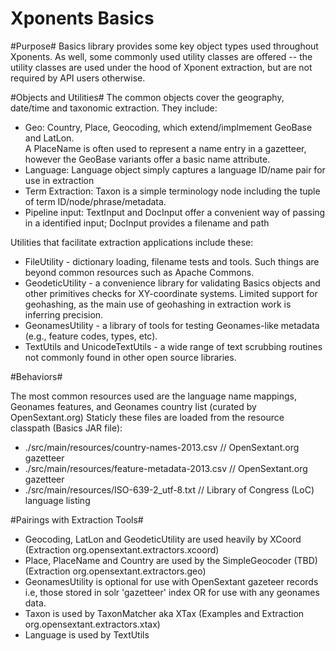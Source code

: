 Xponents Basics
===============

#Purpose#
Basics library provides some key object types used throughout Xponents.  As well, some commonly used utility classes are 
offered -- the utility classes are used under the hood of Xponent extraction, but are not required by API users otherwise.

#Objects and Utilities#
The common objects cover the geography, date/time and taxonomic extraction.  They include:

* Geo: Country, Place, Geocoding,  which extend/implmement  GeoBase and LatLon.  
  A PlaceName is often used to represent a name entry in a gazetteer, however the GeoBase variants offer a basic name attribute.
* Language: Language object simply captures a language ID/name pair for use in extraction
* Term Extraction:  Taxon is a simple terminology node including the tuple of term ID/node/phrase/metadata.
* Pipeline input: TextInput and DocInput offer a convenient way of passing in a identified input; DocInput provides a filename and path

Utilities that facilitate extraction applications include these:

* FileUtility - dictionary loading, filename tests and tools.  Such things are beyond common resources such as Apache Commons. 
* GeodeticUtility - a convenience library for validating Basics objects and other primitives checks for XY-coordinate systems. 
  Limited support for geohashing, as the main use of geohashing in extraction work is inferring precision.
* GeonamesUtility - a library of tools for testing Geonames-like metadata (e.g., feature codes, types, etc). 
* TextUtils and UnicodeTextUtils - a wide range of text scrubbing routines not commonly found in other open source libraries.

#Behaviors#

The most common resources used are the language name mappings, Geonames features, and Geonames country list (curated by OpenSextant.org)
Staticly these files are loaded from the resource classpath (Basics JAR file):

  * ./src/main/resources/country-names-2013.csv  // OpenSextant.org gazetteer 
  * ./src/main/resources/feature-metadata-2013.csv // OpenSextant.org gazetteer
  * ./src/main/resources/ISO-639-2_utf-8.txt  // Library of Congress (LoC) language listing 


#Pairings with Extraction Tools#

* Geocoding, LatLon and GeodeticUtility are used heavily by XCoord (Extraction org.opensextant.extractors.xcoord)
* Place, PlaceName and Country are used by the SimpleGeocoder (TBD) (Extraction org.opensextant.extractors.geo)
* GeonamesUtility is optional for use with OpenSextant gazeteer records i.e, those stored in solr 'gazetteer' index OR for use with any geonames data.
* Taxon is used by TaxonMatcher aka XTax (Examples and Extraction org.opensextant.extractors.xtax)
* Language is used by TextUtils
